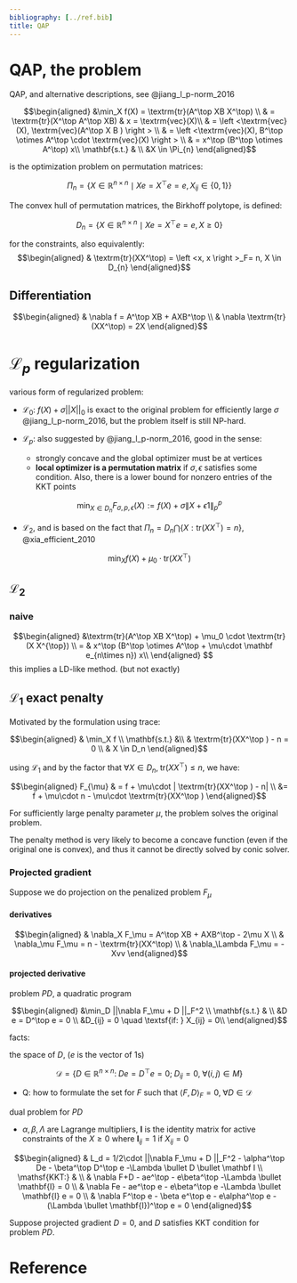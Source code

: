 ```yaml
---
bibliography: [../ref.bib]
title: QAP
---
```


# QAP, the problem

QAP, and alternative descriptions, see @jiang_l_p-norm_2016

$$\begin{aligned}
&\min_X f(X) = \textrm{tr}(A^\top XB X^\top)  \\
& = \textrm{tr}(X^\top A^\top XB) & x = \textrm{vec}(X)\\
& = \left <\textrm{vec}(X),  \textrm{vec}(A^\top X B )  \right > \\
& = \left <\textrm{vec}(X), B^\top \otimes A^\top \cdot \textrm{vec}(X)  \right > \\ 
& = x^\top (B^\top \otimes A^\top) x\\ 
\mathbf{s.t.} & \\ 
&X \in \Pi_{n}
\end{aligned}$$

is the optimization problem on permutation matrices:

$$ \Pi_{n}=\left\{X \in \mathbb R ^{n \times n} \mid X e =X^{\top} e = e , X_{i j} \in\{0,1\}\right\}$$

The convex hull of permutation matrices, the Birkhoﬀ polytope, is defined:

$$D _{n}=\left\{X \in \mathbb R ^{n \times n} \mid X e =X^{\top} e = e , X \geq 0 \right\}$$

for the constraints, also equivalently:
$$\begin{aligned}
& \textrm{tr}(XX^\top) = \left <x, x \right >_F= n, X \in D_{n}
\end{aligned}$$

## Differentiation

$$\begin{aligned}
&  \nabla f = A^\top XB + AXB^\top \\
& \nabla \textrm{tr}(XX^\top) = 2X
\end{aligned}$$

# $\mathscr L_p$ regularization

various form of regularized problem:

- $\mathscr L_0$: $f(X) + \sigma ||X||_0$ is exact to the original problem for efficiently large $\sigma$ @jiang_l_p-norm_2016, but the problem itself is still NP-hard.
  
- $\mathscr L_p$: also suggested by @jiang_l_p-norm_2016, good in the sense:
  - strongly concave and the global optimizer must be at vertices
  - **local optimizer is a permutation matrix** if $\sigma, \epsilon$ satisfies some condition. Also, there is a lower bound for nonzero entries of the KKT points 

$$\min _{X \in D _{n}} F_{\sigma, p, \epsilon}(X):=f(X)+\sigma\|X+\epsilon 1 \|_{p}^{p}$$

- $\mathscr L_2$, and is based on the fact that $\Pi_n =  D_n  \bigcap \{X:\textrm{tr}(XX^\top) = n\}$, @xia_efficient_2010

$$\min_Xf(X)+\mu_{0} \cdot \textrm{tr} \left(X X^{\top}\right)$$

## $\mathscr L_2$

### naive 
$$\begin{aligned}
&\textrm{tr}(A^\top XB X^\top) + \mu_0 \cdot \textrm{tr}(X X^{\top}) \\
= & x^\top (B^\top \otimes A^\top + \mu\cdot  \mathbf e_{n\times n}) x\\ 
\end{aligned} $$
this implies a LD-like method. (but not exactly)

## $\mathscr L_1$ exact penalty

Motivated by the formulation using trace:

$$\begin{aligned}
& \min_X  f \\
\mathbf{s.t.} &\\
&   \textrm{tr}(XX^\top ) -  n = 0 \\
& X \in D_n
\end{aligned}$$

using $\mathscr L_1$ and by the factor that $\forall X \in D_n ,\; \textrm{tr}(XX^\top)\le n$, we have:

$$\begin{aligned}
F_{\mu} & =  f  + \mu\cdot | \textrm{tr}(XX^\top ) -  n| \\
 &= f  + \mu\cdot n - \mu\cdot \textrm{tr}(XX^\top )
\end{aligned}$$

For sufficiently large penalty parameter $\mu$, the problem solves the original problem.

The penalty method is very likely to become a concave function (even if the original one is convex), and thus it cannot be directly solved by conic solver.


### Projected gradient

Suppose we do projection on the penalized problem $F_\mu$ 

#### derivatives

$$\begin{aligned}
& \nabla_X F_\mu  = A^\top XB + AXB^\top - 2\mu X \\
& \nabla_\mu F_\mu  = n - \textrm{tr}(XX^\top) \\
& \nabla_\Lambda F_\mu  = - Xvv
\end{aligned}$$

#### projected derivative

problem *PD*, a quadratic program

$$\begin{aligned}
&\min_D ||\nabla F_\mu + D ||_F^2  \\
\mathbf{s.t.} & \\
&D e = D^\top e = 0 \\ 
&D_{ij} = 0 \quad \textsf{if: } X_{ij} = 0\\
\end{aligned}$$

facts:

the space of $D$, ($e$ is the vector of 1s)

 $$\mathcal D = \{D\in\mathbb{R}^{n\times n} : \; D e = D^\top e = 0;\; D_{ij} = 0,\;\forall  (i,j) \in M \}$$

- Q: how to formulate the set for $F$ such that $\left <F, D \right>_F = 0, \; \forall D\in \mathcal D$


dual problem for $PD$

-  $\alpha,\beta,\Lambda$ are Lagrange multipliers, $\mathbf I$ is the identity matrix for active constraints of the $X \ge 0$  where $\mathbf I_{ij} = 1$ if $X_{ij} = 0$

$$\begin{aligned}
& L_d = 1/2\cdot ||\nabla F_\mu + D ||_F^2 - \alpha^\top De - \beta^\top D^\top e -\Lambda \bullet D \bullet \mathbf I \\
\mathsf{KKT:} & \\
& \nabla F+D - ae^\top - e\beta^\top -\Lambda \bullet \mathbf{I} = 0 \\
& \nabla Fe - ae^\top e - e\beta^\top e -\Lambda \bullet \mathbf{I} e = 0 \\
& \nabla F^\top e  - \beta e^\top e - e\alpha^\top e - (\Lambda \bullet \mathbf{I})^\top e = 0
\end{aligned}$$


Suppose projected gradient $D = 0$, and $D$ satisfies KKT condition for problem *PD*.

# Reference